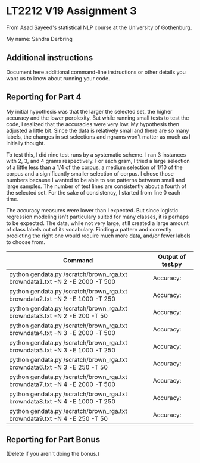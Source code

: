 # LT2212 V19 Assignment 3

From Asad Sayeed's statistical NLP course at the University of Gothenburg.

My name: Sandra Derbring

## Additional instructions

Document here additional command-line instructions or other details you
want us to know about running your code.

## Reporting for Part 4

My initial hypothesis was that the larger the selected set, the higher accuracy and the lower perplexity. But while running small tests to test the code, I realized that the accuracies were very low. My hypothesis then adjusted a little bit. Since the data is relatively small and there are so many labels, the changes in set selections and ngrams won't matter as much as I initially thought. 

To test this, I did nine test runs by a systematic scheme. I ran 3 instances with 2, 3, and 4 grams respectively.
For each gram, I tried a large selection of a little less than a 1/4 of the corpus, a medium selection of 1/10 of the corpus and a significantly smaller selection of corpus. I chose those numbers because I wanted to be able to see patterns between small and large samples. The number of test lines are consistently about a fourth of the selected set.
For the sake of consistency, I started from line 0 each time. 

The accuracy measures were lower than I expected. But since logistic regression modeling isn't particulary suited for many classes, it is perhaps to be expected. The data, while not very large, still created a large amount of class labels out of its vocabulary. Finding a pattern and correctly predicting the right one would require much more data, and/or fewer labels to choose from. 


| Command                                                                     | Output of test.py |
|-----------------------------------------------------------------------------|-------------------|
| python gendata.py /scratch/brown_rga.txt browndata1.txt -N 2 -E 2000 -T 500 | Accuracy:         |
| python gendata.py /scratch/brown_rga.txt browndata2.txt -N 2 -E 1000 -T 250 | Accuracy:         |
| python gendata.py /scratch/brown_rga.txt browndata3.txt -N 2 -E 200  -T 50  | Accuracy:         |
| python gendata.py /scratch/brown_rga.txt browndata4.txt -N 3 -E 2000 -T 500 | Accuracy:         |
| python gendata.py /scratch/brown_rga.txt browndata5.txt -N 3 -E 1000 -T 250 | Accuracy:         |
| python gendata.py /scratch/brown_rga.txt browndata6.txt -N 3 -E 250  -T 50  | Accuracy:         |
| python gendata.py /scratch/brown_rga.txt browndata7.txt -N 4 -E 2000 -T 500 | Accuracy:         |
| python gendata.py /scratch/brown_rga.txt browndata8.txt -N 4 -E 1000 -T 250 | Accuracy:         |
| python gendata.py /scratch/brown_rga.txt browndata9.txt -N 4 -E 250  -T 50  | Accuracy:         |


## Reporting for Part Bonus 

(Delete if you aren't doing the bonus.)
